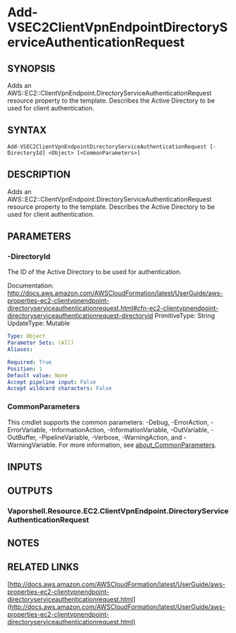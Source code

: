 # Add-VSEC2ClientVpnEndpointDirectoryServiceAuthenticationRequest

## SYNOPSIS
Adds an AWS::EC2::ClientVpnEndpoint.DirectoryServiceAuthenticationRequest resource property to the template.
Describes the Active Directory to be used for client authentication.

## SYNTAX

```
Add-VSEC2ClientVpnEndpointDirectoryServiceAuthenticationRequest [-DirectoryId] <Object> [<CommonParameters>]
```

## DESCRIPTION
Adds an AWS::EC2::ClientVpnEndpoint.DirectoryServiceAuthenticationRequest resource property to the template.
Describes the Active Directory to be used for client authentication.

## PARAMETERS

### -DirectoryId
The ID of the Active Directory to be used for authentication.

Documentation: http://docs.aws.amazon.com/AWSCloudFormation/latest/UserGuide/aws-properties-ec2-clientvpnendpoint-directoryserviceauthenticationrequest.html#cfn-ec2-clientvpnendpoint-directoryserviceauthenticationrequest-directoryid
PrimitiveType: String
UpdateType: Mutable

```yaml
Type: Object
Parameter Sets: (All)
Aliases:

Required: True
Position: 1
Default value: None
Accept pipeline input: False
Accept wildcard characters: False
```

### CommonParameters
This cmdlet supports the common parameters: -Debug, -ErrorAction, -ErrorVariable, -InformationAction, -InformationVariable, -OutVariable, -OutBuffer, -PipelineVariable, -Verbose, -WarningAction, and -WarningVariable. For more information, see [about_CommonParameters](http://go.microsoft.com/fwlink/?LinkID=113216).

## INPUTS

## OUTPUTS

### Vaporshell.Resource.EC2.ClientVpnEndpoint.DirectoryServiceAuthenticationRequest
## NOTES

## RELATED LINKS

[http://docs.aws.amazon.com/AWSCloudFormation/latest/UserGuide/aws-properties-ec2-clientvpnendpoint-directoryserviceauthenticationrequest.html](http://docs.aws.amazon.com/AWSCloudFormation/latest/UserGuide/aws-properties-ec2-clientvpnendpoint-directoryserviceauthenticationrequest.html)

